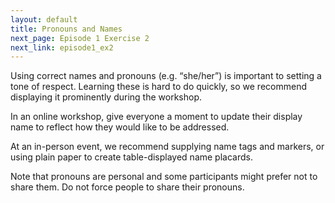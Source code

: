 ```yaml
---
layout: default
title: Pronouns and Names
next_page: Episode 1 Exercise 2
next_link: episode1_ex2
---
```


Using correct names and pronouns (e.g. “she/her”) is important to setting a tone of respect. Learning these is hard to do quickly, so we recommend displaying it prominently during the workshop.

In an online workshop, give everyone a moment to update their display name to reflect how they would like to be addressed.

At an in-person event, we recommend supplying name tags and markers, or using plain paper to create table-displayed name placards.

Note that pronouns are personal and some participants might prefer not to share them. Do not force people to share their pronouns.

